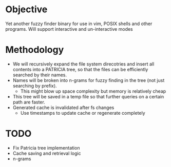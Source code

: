 # Objective
Yet another fuzzy finder binary for use in vim, POSIX shells and other programs.
Will support interactive and un-interactive modes

# Methodology
- We will recursively expand the file system direcotries and insert all contents into a PATRICIA tree, so that the files can be efficiently searched by their names.
- Names will be broken into n-grams for fuzzy finding in the tree (not just searching by prefix).
    - This might blow up space complexity but memory is relatively cheap
- This tree will be saved in a temp file so that further queries on a certain path are faster.
- Generated cache is invalidated after fs changes
  - Use timestamps to update cache or regenerate completely

# TODO
- Fix Patricia tree implementation
- Cache saving and retrieval logic
- n-grams
